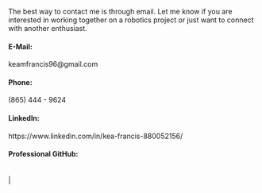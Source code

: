 <p>The best way to contact me is through email. Let me know if you are interested in working together 
  on a robotics project or just want to connect with another enthusiast.<p>


<h4>  E-Mail: </h4>keamfrancis96@gmail.com <br/> 


<h4>  Phone: </h4>(865) 444 - 9624 <br/> 


<h4>  LinkedIn:</h4> https://www.linkedin.com/in/kea-francis-880052156/ <br/> 


<h4>  Professional GitHub: </h4> <br/> |

